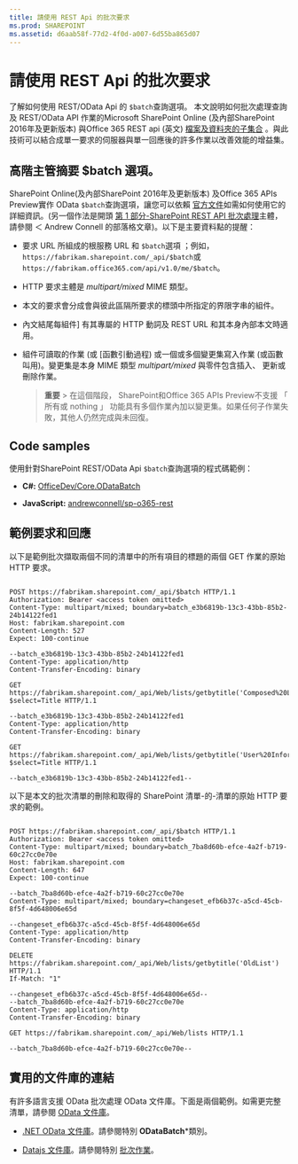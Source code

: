```yaml
---
title: 請使用 REST Api 的批次要求
ms.prod: SHAREPOINT
ms.assetid: d6aab58f-77d2-4f0d-a007-6d55ba865d07
---
```



# 請使用 REST Api 的批次要求
了解如何使用 REST/OData Api 的 `$batch`查詢選項。
本文說明如何批次處理查詢及 REST/OData API 作業的Microsoft SharePoint Online (及內部SharePoint 2016年及更新版本) 與Office 365 REST api (英文) [檔案及資料夾的子集合](http://msdn.microsoft.com/en-us/office/office365/api/files-rest-operations) 。與此技術可以結合成單一要求的伺服器與單一回應後的許多作業以改善效能的增益集。
  
    
    


## 高階主管摘要 $batch 選項。

SharePoint Online(及內部SharePoint 2016年及更新版本) 及Office 365 APIs Preview實作 OData  `$batch`查詢選項，讓您可以依賴 [官方文件](http://www.odata.org/documentation/odata-version-3-0/batch-processing)如需如何使用它的詳細資訊。(另一個作法是開頭 [第 1 部分-SharePoint REST API 批次處理](http://www.andrewconnell.com/blog/part-1-sharepoint-rest-api-batching-understanding-batching-requests)主體，請參閱 ＜ Andrew Connell 的部落格文章)。以下是主要資料點的提醒：
  
    
    

- 要求 URL 所組成的根服務 URL 和 `$batch`選項 ；例如，  `https://fabrikam.sharepoint.com/_api/$batch`或 `https://fabrikam.office365.com/api/v1.0/me/$batch`。
    
  
- HTTP 要求主體是 *multipart/mixed*  MIME 類型。
    
  
- 本文的要求會分成會與彼此區隔所要求的標頭中所指定的界限字串的組件。
    
  
- 內文結尾每組件] 有其專屬的 HTTP 動詞及 REST URL 和其本身內部本文時適用。
    
  
- 組件可讀取的作業 (或 [函數引動過程) 或一個或多個變更集寫入作業 (或函數叫用)。變更集是本身 MIME 類型 *multipart/mixed*  與零件包含插入、 更新或刪除作業。
    
    > **重要**
      > 在這個階段， SharePoint和Office 365 APIs Preview不支援 「 所有或 nothing 」 功能具有多個作業內加以變更集。如果任何子作業失敗，其他人仍然完成與未回復。

## Code samples

使用針對SharePoint REST/OData Api  `$batch`查詢選項的程式碼範例：
  
    
    

- **C#:** [OfficeDev/Core.ODataBatch](https://github.com/OfficeDev/PnP/tree/master/Samples/Core.ODataBatch)
    
  
- **JavaScript:** [andrewconnell/sp-o365-rest](https://github.com/andrewconnell/sp-o365-rest/blob/master/SpRestBatchSample/Scripts/App.js)
    
  

## 範例要求和回應

以下是範例批次擷取兩個不同的清單中的所有項目的標題的兩個 GET 作業的原始 HTTP 要求。
  
    
    

```

POST https://fabrikam.sharepoint.com/_api/$batch HTTP/1.1
Authorization: Bearer <access token omitted>
Content-Type: multipart/mixed; boundary=batch_e3b6819b-13c3-43bb-85b2-24b14122fed1
Host: fabrikam.sharepoint.com
Content-Length: 527
Expect: 100-continue

--batch_e3b6819b-13c3-43bb-85b2-24b14122fed1
Content-Type: application/http
Content-Transfer-Encoding: binary

GET https://fabrikam.sharepoint.com/_api/Web/lists/getbytitle('Composed%20Looks')/items?$select=Title HTTP/1.1

--batch_e3b6819b-13c3-43bb-85b2-24b14122fed1
Content-Type: application/http
Content-Transfer-Encoding: binary

GET https://fabrikam.sharepoint.com/_api/Web/lists/getbytitle('User%20Information%20List')/items?$select=Title HTTP/1.1

--batch_e3b6819b-13c3-43bb-85b2-24b14122fed1--

```

以下是本文的批次清單的刪除和取得的 SharePoint 清單-的-清單的原始 HTTP 要求的範例。
  
    
    



```

POST https://fabrikam.sharepoint.com/_api/$batch HTTP/1.1
Authorization: Bearer <access token omitted>
Content-Type: multipart/mixed; boundary=batch_7ba8d60b-efce-4a2f-b719-60c27cc0e70e
Host: fabrikam.sharepoint.com
Content-Length: 647
Expect: 100-continue

--batch_7ba8d60b-efce-4a2f-b719-60c27cc0e70e
Content-Type: multipart/mixed; boundary=changeset_efb6b37c-a5cd-45cb-8f5f-4d648006e65d

--changeset_efb6b37c-a5cd-45cb-8f5f-4d648006e65d
Content-Type: application/http
Content-Transfer-Encoding: binary

DELETE https://fabrikam.sharepoint.com/_api/Web/lists/getbytitle('OldList') HTTP/1.1
If-Match: "1"

--changeset_efb6b37c-a5cd-45cb-8f5f-4d648006e65d--
--batch_7ba8d60b-efce-4a2f-b719-60c27cc0e70e
Content-Type: application/http
Content-Transfer-Encoding: binary

GET https://fabrikam.sharepoint.com/_api/Web/lists HTTP/1.1

--batch_7ba8d60b-efce-4a2f-b719-60c27cc0e70e--
```


## 實用的文件庫的連結

有許多語言支援 OData 批次處理 OData 文件庫。下面是兩個範例。如需更完整清單，請參閱 [OData 文件庫](http://www.odata.org/libraries/)。
  
    
    

-  [.NET OData 文件庫](http://msdn.microsoft.com/en-us/office/microsoft.data.odata%28v=vs.90%29)。請參閱特別 **ODataBatch***類別。
    
  
-  [Datajs 文件庫](http://datajs.codeplex.com/documentation)。請參閱特別 [批次作業](http://datajs.codeplex.com/wikipage?title=datajs%20OData%20API&amp;referringTitle=Documentation#Batch)。
    
  

